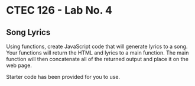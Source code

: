 # CTEC 126 - Lab No. 4 

## Song Lyrics

Using functions, create JavaScript code that will generate lyrics to a song. Your functions will return the HTML and lyrics to a main function. The main function will then concatenate all of the returned output and place it on the web page.

Starter code has been provided for you to use.

